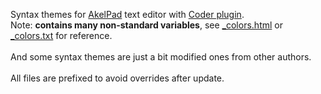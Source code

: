 Syntax themes for <a href="http://akelpad.sf.net/">AkelPad</a> text editor with <a href="http://akelpad.sf.net/en/plugins.php">Coder plugin</a>.<br/>
Note: <strong>contains many non-standard variables</strong>, see <a href="blob/master/_colors.html">_colors.html</a> or <a href="blob/master/_colors.txt">_colors.txt</a> for reference.<br/>
<br/>
And some syntax themes are just a bit modified ones from other authors.<br/>
<br/>
All files are prefixed to avoid overrides after update. 